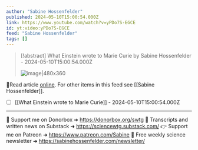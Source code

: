 ```yaml
---
author: "Sabine Hossenfelder"
published: 2024-05-10T15:00:54.000Z
link: https://www.youtube.com/watch?v=yPDo7S-EGCE
id: yt:video:yPDo7S-EGCE
feed: "Sabine Hossenfelder"
tags: []
---
```

> [!abstract] What Einstein wrote to Marie Curie by Sabine Hossenfelder - 2024-05-10T15:00:54.000Z
>
> ![image|480x360](https://i2.ytimg.com/vi/yPDo7S-EGCE/hqdefault.jpg)

🔗Read article [online](https://www.youtube.com/watch?v=yPDo7S-EGCE). For other items in this feed see [[Sabine Hossenfelder]].

- [ ] [[What Einstein wrote to Marie Curie]] - 2024-05-10T15:00:54.000Z
- - -
💌 Support me on Donorbox ➜ https://donorbox.org/swtg 📝 Transcripts and written news on Substack ➜ https://sciencewtg.substack.com/ 👉 Support me on Patreon ➜ https://www.patreon.com/Sabine 📩 Free weekly science newsletter ➜ https://sabinehossenfelder.com/newsletter/
